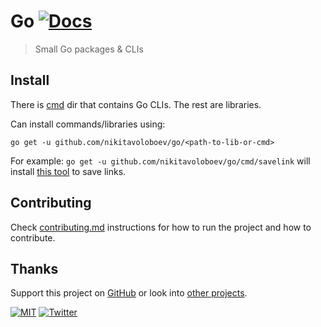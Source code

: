# Go [![Docs](https://img.shields.io/badge/-Docs-0a0a0a.svg?style=flat&colorA=0a0a0a)](https://pkg.go.dev/github.com/nikitavoloboev/go?tab=doc)

> Small Go packages & CLIs

## Install

There is [cmd](cmd) dir that contains Go CLIs. The rest are libraries.

Can install commands/libraries using:

`go get -u github.com/nikitavoloboev/go/<path-to-lib-or-cmd>`

For example: `go get -u github.com/nikitavoloboev/go/cmd/savelink` will install [this tool](cmd/savelink/main.go) to save links.

## Contributing

Check [contributing.md](contributing.md) instructions for how to run the project and how to contribute.

## Thanks

Support this project on [GitHub](https://github.com/sponsors/nikitavoloboev) or look into [other projects](https://nikitavoloboev.xyz/projects).

[![MIT](https://bit.ly/mitbadge)](license) [![Twitter](http://bit.ly/nikitatweet)](https://twitter.com/nikitavoloboev)
